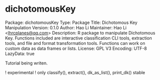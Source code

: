 # dichotomousKey
Package: dichotomousKey Type: Package Title: Dichotomous Key Manipulation Version: 0.1.0 Author: Hao Li Maintainer: Hao Li &lt;lhrcplanes@qq.com> Description: R package to manipulate Dichotomous Key.     Functions included are interactive classification CLI tools, extraction tools, and file and format transformation tools.     Functions can work on custom data as data frames or lists. License: GPL V3 Encoding: UTF-8 LazyData: true

Tutorial being writen.

! experimental
! only classify(), extract(), dk_as_list(), print_dk() stable

